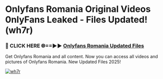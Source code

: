 # Onlyfans Romania Original Videos 0nlyFans Leaked - Files Updated! (wh7r)

<h3>🔴 CLICK HERE 🌐==►► <a href="https://tinyurl.com/ehrbuxhb" rel="nofollow">Onlyfans Romania Updated Files</a></h3>

Get Onlyfans Romania and all content. Now you can access all videos and pictures of Onlyfans Romania. New Updated Files 2025!

[![wh7r](https://i.imgur.com/lVYEuWS.gif)](https://tinyurl.com/ehrbuxhb)
